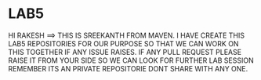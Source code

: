 # LAB5
HI RAKESH ==> 
THIS IS SREEKANTH FROM MAVEN.
I HAVE CREATE THIS LAB5 REPOSITORIES FOR OUR PURPOSE SO THAT WE CAN WORK ON THIS TOGETHER IF ANY ISSUE RAISES.
IF ANY PULL REQUEST PLEASE RAISE IT FROM YOUR SIDE SO WE CAN LOOK FOR FURTHER LAB SESSION
REMEMBER ITS AN PRIVATE REPOSITORIE DONT SHARE WITH ANY ONE.

